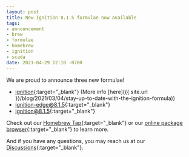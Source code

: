 ```yaml
---
layout: post
title: New Ignition 8.1.5 formulae now available
tags:
- announcement
- brew
- formulae
- homebrew
- ignition
- scada
date: 2021-04-29 12:10 -0700
---
```

We are proud to announce three new formulae!

- [ignition](https://formulae.coatl.dev/formula/ignition){:target="_blank"} (More info [here]({{ site.url }}/blog/2021/03/04/stay-up-to-date-with-the-ignition-formula))
- [ignition-edge@8.1.5](https://formulae.coatl.dev/formula/ignition-edge@8.1.5){:target="_blank"}
- [ignition@8.1.5](https://formulae.coatl.dev/formula/ignition@8.1.5){:target="_blank"}

Check out our [Homebrew Tap](https://github.com/coatl-dev/homebrew-coatl-dev/){:target="_blank"} or our [online package browser](https://formulae.coatl.dev){:target="_blank"} to learn more.

And if you have any questions, you may reach us at our [Discussions](https://github.com/coatl-dev/discussions/discussions){:target="_blank"}.
